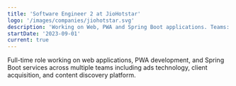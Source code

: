 ```yaml
---
title: 'Software Engineer 2 at JioHotstar'
logo: '/images/companies/jiohotstar.svg'
description: 'Working on Web, PWA and Spring Boot applications. Teams: Ads tech, Acquisition, CDP (Client Discovery Platform). SEO Pages, Video SEO. Indexed over 3 Lakhs of Videos on Google. Self serve dashboard for configuring ads.'
startDate: '2023-09-01'
current: true
---
```


Full-time role working on web applications, PWA development, and Spring Boot services across multiple teams including ads technology, client acquisition, and content discovery platform.
